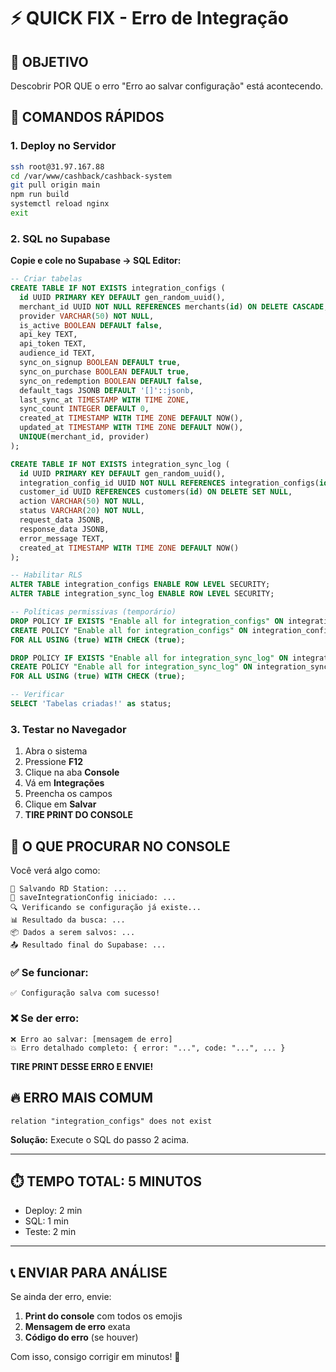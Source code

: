 # ⚡ QUICK FIX - Erro de Integração

## 🎯 OBJETIVO
Descobrir POR QUE o erro "Erro ao salvar configuração" está acontecendo.

## 🚀 COMANDOS RÁPIDOS

### 1. Deploy no Servidor
```bash
ssh root@31.97.167.88
cd /var/www/cashback/cashback-system
git pull origin main
npm run build
systemctl reload nginx
exit
```

### 2. SQL no Supabase

**Copie e cole no Supabase → SQL Editor:**

```sql
-- Criar tabelas
CREATE TABLE IF NOT EXISTS integration_configs (
  id UUID PRIMARY KEY DEFAULT gen_random_uuid(),
  merchant_id UUID NOT NULL REFERENCES merchants(id) ON DELETE CASCADE,
  provider VARCHAR(50) NOT NULL,
  is_active BOOLEAN DEFAULT false,
  api_key TEXT,
  api_token TEXT,
  audience_id TEXT,
  sync_on_signup BOOLEAN DEFAULT true,
  sync_on_purchase BOOLEAN DEFAULT true,
  sync_on_redemption BOOLEAN DEFAULT false,
  default_tags JSONB DEFAULT '[]'::jsonb,
  last_sync_at TIMESTAMP WITH TIME ZONE,
  sync_count INTEGER DEFAULT 0,
  created_at TIMESTAMP WITH TIME ZONE DEFAULT NOW(),
  updated_at TIMESTAMP WITH TIME ZONE DEFAULT NOW(),
  UNIQUE(merchant_id, provider)
);

CREATE TABLE IF NOT EXISTS integration_sync_log (
  id UUID PRIMARY KEY DEFAULT gen_random_uuid(),
  integration_config_id UUID NOT NULL REFERENCES integration_configs(id) ON DELETE CASCADE,
  customer_id UUID REFERENCES customers(id) ON DELETE SET NULL,
  action VARCHAR(50) NOT NULL,
  status VARCHAR(20) NOT NULL,
  request_data JSONB,
  response_data JSONB,
  error_message TEXT,
  created_at TIMESTAMP WITH TIME ZONE DEFAULT NOW()
);

-- Habilitar RLS
ALTER TABLE integration_configs ENABLE ROW LEVEL SECURITY;
ALTER TABLE integration_sync_log ENABLE ROW LEVEL SECURITY;

-- Políticas permissivas (temporário)
DROP POLICY IF EXISTS "Enable all for integration_configs" ON integration_configs;
CREATE POLICY "Enable all for integration_configs" ON integration_configs 
FOR ALL USING (true) WITH CHECK (true);

DROP POLICY IF EXISTS "Enable all for integration_sync_log" ON integration_sync_log;
CREATE POLICY "Enable all for integration_sync_log" ON integration_sync_log 
FOR ALL USING (true) WITH CHECK (true);

-- Verificar
SELECT 'Tabelas criadas!' as status;
```

### 3. Testar no Navegador

1. Abra o sistema
2. Pressione **F12**
3. Clique na aba **Console**
4. Vá em **Integrações**
5. Preencha os campos
6. Clique em **Salvar**
7. **TIRE PRINT DO CONSOLE**

## 📸 O QUE PROCURAR NO CONSOLE

Você verá algo como:

```
🚀 Salvando RD Station: ...
🔧 saveIntegrationConfig iniciado: ...
🔍 Verificando se configuração já existe...
📊 Resultado da busca: ...
📦 Dados a serem salvos: ...
📤 Resultado final do Supabase: ...
```

### ✅ Se funcionar:
```
✅ Configuração salva com sucesso!
```

### ❌ Se der erro:
```
❌ Erro ao salvar: [mensagem de erro]
💥 Erro detalhado completo: { error: "...", code: "...", ... }
```

**TIRE PRINT DESSE ERRO E ENVIE!**

## 🔥 ERRO MAIS COMUM

```
relation "integration_configs" does not exist
```

**Solução:** Execute o SQL do passo 2 acima.

---

## ⏱️ TEMPO TOTAL: 5 MINUTOS

- Deploy: 2 min
- SQL: 1 min
- Teste: 2 min

---

## 📞 ENVIAR PARA ANÁLISE

Se ainda der erro, envie:
1. **Print do console** com todos os emojis
2. **Mensagem de erro** exata
3. **Código do erro** (se houver)

Com isso, consigo corrigir em minutos! 🎯

